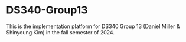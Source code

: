 # DS340-Group13
This is the implementation platform for DS340 Group 13 (Daniel Miller &amp; Shinyoung Kim) in the fall semester of 2024.
